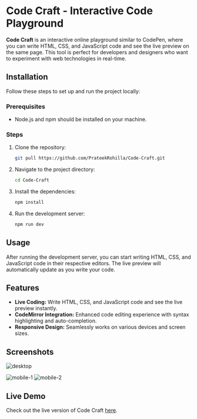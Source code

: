# Code Craft - Interactive Code Playground


**Code Craft** is an interactive online playground similar to CodePen, where you can write HTML, CSS, and JavaScript code and see the live preview on the same page. This tool is perfect for developers and designers who want to experiment with web technologies in real-time.


## Installation
Follow these steps to set up and run the project locally:

### Prerequisites
- Node.js and npm should be installed on your machine.

### Steps
1. Clone the repository:
    ```bash
    git pull https://github.com/PrateekRohilla/Code-Craft.git
    ```
2. Navigate to the project directory:
    ```bash
    cd Code-Craft
    ```
3. Install the dependencies:
    ```bash
    npm install
    ```
4. Run the development server:
    ```bash
    npm run dev
    ```


## Usage
After running the development server, you can start writing HTML, CSS, and JavaScript code in their respective editors. The live preview will automatically update as you write your code.

## Features
- **Live Coding:** Write HTML, CSS, and JavaScript code and see the live preview instantly.
- **CodeMirror Integration:** Enhanced code editing experience with syntax highlighting and auto-completion.
- **Responsive Design:** Seamlessly works on various devices and screen sizes.

## Screenshots
![desktop](https://github.com/PrateekRohilla/Code-Craft/assets/23234142/a01fcd4f-3bf6-41f7-8952-fc2c2eec3a03)

![mobile-1](https://github.com/PrateekRohilla/Code-Craft/assets/23234142/b7f65420-d6a4-4ec6-86d3-6db74ff059d6)
![mobile-2](https://github.com/PrateekRohilla/Code-Craft/assets/23234142/849c12c5-aa47-49c0-8ceb-51510654c5e9)

## Live Demo
Check out the live version of Code Craft [here](https://cod-craft.netlify.app).



